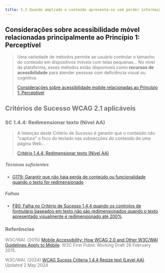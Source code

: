 ```yaml
---
title: 5.3 Quando ampliado o conteúdo apresenta-se sem perder informações ou funções
---
```


## Considerações sobre acessibilidade móvel relacionadas principalmente ao Princípio 1: Perceptível
>
><font color="#757575">Uma variedade de métodos permite ao usuário controlar o tamanho do conteúdo em dispositivos móveis com telas pequenas... No nível da plataforma, esses métodos estão disponíveis como **recursos de acessibilidade** para atender pessoas com deficiência visual ou cognitiva.
> 
> [Considerações sobre acessibilidade mobile relacionadas ao Princípio 1: Perceptível](https://www.w3.org/TR/mobile-accessibility-mapping/#zoom-magnification)

## Critérios de Sucesso WCAG 2.1 aplicáveis

### SC 1.4.4: Redimensionar texto (Nível AA)

><font color="#757575">A intenção deste Critério de Sucesso é garantir que o conteúdo não "captura" o foco do teclado nas subsecções do conteúdo de uma página Web...</font>
>
> [Critério 1.4.4: Redimensionar texto (Nível AA)](https://www.w3.org/WAI/WCAG21/Understanding/no-keyboard-trap)
>

##### Técnicas suficientes

- [G179: Garantir que não haja perda de conteúdo ou funcionalidade quando o texto for redimensionado](/tecnicas-procedimentos-de-teste/G179.md)


##### Falhas
- [F80: Falha no Critério de Sucesso 1.4.4 quando os controlos de formulário baseados em texto não são redimensionados quando o texto apresentado visualmente é redimensionado até 200%](/falhas/F80.md)

### Referências

W3C/WAI. (2015) [Mobile Accessibility: How WCAG 2.0 and Other W3C/WAI Guidelines Apply to Mobile](https://www.w3.org/TR/mobile-accessibility-mapping/#zoom-magnification). W3C First Public Working Draft 26 February 2015.

W3C/WAI. (2024) [WCAG Sucess Criteria 1.4.4 Resize text (Level AA)](https://www.w3.org/WAI/WCAG21/Understanding/resize-text.html). Updated 2 May 2024
